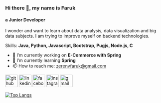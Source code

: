 ### Hi there 👋, my name is Faruk
#### a Junior Developer
I wonder and want to learn about data analysis, data visualization and big data subjects. I am trying to improve myself on backend technologies.

Skills: **Java, Python, Javascript, Bootstrap, Pugjs, Node.js, C**

- 🔭 I’m currently working on **E-Commerce with Spring** 
- 🌱 I’m currently learning **Spring** 
- 📫 How to reach me: zerenvfaruk@gmail.com 


[<img src='https://cdn.jsdelivr.net/npm/simple-icons@3.0.1/icons/github.svg' alt='github' height='40'>](https://github.com/zerenef)  [<img src='https://cdn.jsdelivr.net/npm/simple-icons@3.0.1/icons/linkedin.svg' alt='linkedin' height='40'>](https://www.linkedin.com/in/farukzeren/)  [<img src='https://cdn.jsdelivr.net/npm/simple-icons@3.0.1/icons/facebook.svg' alt='facebook' height='40'>](https://www.facebook.com/zerenfaruk)  [<img src='https://cdn.jsdelivr.net/npm/simple-icons@3.0.1/icons/instagram.svg' alt='instagram' height='40'>](https://www.instagram.com/zerenef/)  [<img src='https://cdn.jsdelivr.net/npm/simple-icons@3.13.0/icons/gmail.svg' alt='gmail' height='40'>](mailto:zerenvfaruk@gmail.com)  

[![Top Langs](https://github-readme-stats.vercel.app/api/top-langs/?username=zerenef)](https://github.com/anuraghazra/github-readme-stats)
